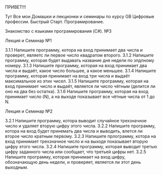 ПРИВЕТ!!!

Тут Все мои Домашки и лекционки и семинары по курсу GB Цифровые профессии. Быстрый Старт. Програмирование.

Знакомство с языками програмирования (C#). №3

Лекция и Семинар №1

3.1.1 Напишите программу, котора на вход принимает два числа и проверет, являетс ли первое число квадратом второго.
3.1.2 Напишите программу, которая будет выдавать название дня недели по зпдпному номеру.
3.1.3  Напишите программу, которая на вход принимает два числа и выдаёт, какое число большее, а какое меньшее.
3.1.4  Напишите программу, которая принимает на вход три числа и выдаёт максимальное из этих чисел.
3.1.5 Напишите программу, которая на вход принимает число и выдаёт, является ли число чётным (делится ли оно на два без остатка).
3.1.6  Напишите программу, которая на вход принимает число (N), а на выходе показывает все чётные числа от 1 до N.

Лекция и Семинар №2

3.2.1 Напишите программу, котора выводит случайное трехзначное число и удаляет вторую цифру этого числа.
3.2.2 Напишите программу, котора на вход будет принемать два числа и выводить, влется ли второе число кратным первому.
3.2.3 Напишите прлограмму, котора на вход принимает трехзначное число и на выходе показывает вторую цифру этого числа.
3.2.4  Напишите программу, которая выводит третью цифру заданного числа или сообщает, что третьей цифры нет.
3.2.5 Напишите программу, которая принимает на вход цифру, обозначающую день недели, и проверяет, является ли этот день выходным.